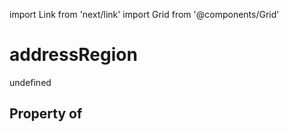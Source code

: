 import Link from 'next/link'
import Grid from '@components/Grid'

# addressRegion

undefined

## Property of



